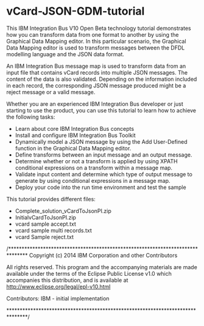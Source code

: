 vCard-JSON-GDM-tutorial
=======================
This IBM Integration Bus V10 Open Beta technology tutorial demonstrates how you can transform data from one format 
to another by using the Graphical Data Mapping editor. In this particular scenario, the Graphical Data Mapping editor 
is used to transform messages between the DFDL modelling language and the JSON data format.

An IBM Integration Bus message map is used to transform data from an input file that contains vCard records into 
multiple JSON messages. The content of the data is also validated. Depending on the information included in each record, 
the corresponding JSON message produced might be a reject message or a valid message.

Whether you are an experienced IBM Integration Bus developer or just starting to use the product, you can use this 
tutorial to learn how to achieve the following tasks:
- Learn about core IBM Integration Bus concepts
- Install and configure IBM Integration Bus Toolkit
- Dynamically model a JSON message by using the Add User-Defined function in the Graphical Data Mapping editor.
- Define transforms between an input message and an output message.
- Determine whether or not a transform is applied by using XPATH conditional expressions on a transform within a message map.
- Validate input content and determine which type of output message to generate by using conditional expressions in a message map.
- Deploy your code into the run time environment and test the sample

This tutorial provides different files:
- Complete_solution_vCardToJsonPI.zip
- InitialvCardToJsonPI.zip
- vcard sample accept.txt
- vcard sample multi records.txt
- vcard Sample reject.txt

/*******************************************************************************
Copyright (c) 2014 IBM Corporation and other Contributors

All rights reserved. This program and the accompanying materials
are made available under the terms of the Eclipse Public License v1.0
which accompanies this distribution, and is available at
http://www.eclipse.org/legal/epl-v10.html

Contributors:
IBM - initial implementation

*******************************************************************************/
